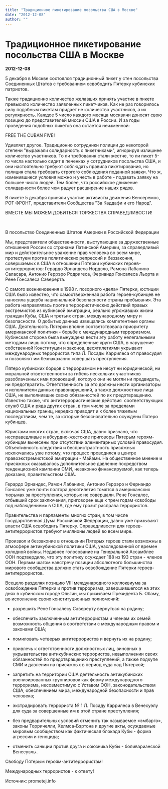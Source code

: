 ```yaml
---
title: "Традиционное пикетирование посольства США в Москве"
date: "2012-12-08"
author: ""
---
```


# Традиционное пикетирование посольства США в Москве

**2012-12-08** 

5 декабря в Москве состоялся традиционный пикет у стен посольства Соединенных Штатов с требованием освободить Пятерку кубинских патриотов.

Также традиционно количество желавших принять участие в пикете превысило количество заявленных пикетчиков. Как не раз говорилось силу подобным пикетам придает не количество участников, а их регулярность. Каждое 5 число каждого месяца москвичи доносят свою позицию до представителей миссии США в России. И за годы проведения подобных пикетов она остается неизменной:

FREE THE CUBAN FIVE!

Удивляет другое. Традиционно сотрудники полиции до некоторой степени "выражали солидарность с пикетчиками", игнорируя излишнее количество участников. То ли требования стали жестче, то ли пикет 5-го числа настолько сидит в печенках у сотрудников посольства США, и они настоятельно требуют соблюдать правила пикетирования, но полиция стала требовать строгого соблюдения поданной заявки. Что ж, изменившиеся условия можно и учесть в работе - подавать заявку на большее число людей. Тем более, что российское движение солидарности более чем радует расширение наших рядов.

В пикете 5 декабря приняли участие активисты движения Венсеремос, РОТ ФРОНТ, представители Сообщества "За Каддафи и его Народ".

ВМЕСТЕ МЫ МОЖЕМ ДОБИТЬСЯ ТОРЖЕСТВА СПРАВЕДЛИВОСТИ!

 

В посольство Соединенных Штатов Америки в Российской Федерации

Мы, представители общественности, выступающие за дружественные отношения России со странами Латинской Америки, за справедливый мир и действительное уважение прав человека во всем мире, протестуем против политических репрессий и беззакония, совершаемых в США в отношении Пятерки кубинских героев-антитеррористов: Герардо Эрнандеса Нордэло, Рамона Лабанино Саласара, Антонио Геррэро Родригеса, Фернандо Гонсалеса Льорта и Рене Гонсалеса Сэверерта. 

С самого возникновения в 1998 г. позорного «дела» Пятерки, юстиции США было известно, что самоотверженная работа героев-кубинцев не наносила ущерба национальной безопасности страны пребывания. Эта работа направлялась против террористических действий правых экстремистов из кубинской эмиграции, реально угрожавших жизни граждан Кубы, США и третьих стран, международному миру и безопасности. О добытых данных извещались компетентные органы США. Деятельность Пятерки вполне соответствовала приоритету американской политики - борьбе с международным терроризмом. Кубинская сторона была вынуждена вести эту работу нелегальными методами лишь потому, что определенные круги США, в нарушение собственной Конституции и законов, десятилетиями укрывают международных террористов типа Л. Посады Каррилеса от правосудия и позволяют им безнаказанно совершать преступления. 

Пятеро кубинских борцов с терроризмом не несут ни юридической, ни моральной ответственности за гибель нескольких участников разоблаченных ими провокаций, которую они не могли ни предвидеть, ни предотвратить. Ответственность за это должны нести организаторы и исполнители данных правонарушений, а также должностные лица США, не выполнившие своих обязанностей по их предотвращению. Известно также, что антитеррористические действия  соответствующих служб США и ряда других стран, в том числе за пределами национальных границ, нередко приводят и к более тяжелым последствиям, чем те, за которые безосновательно осуждены Пятеро кубинцев.

Юристами многих стран, включая США, давно признано, что несправедливые и абсурдно-жестокие приговоры Пятерым героям-кубинцам вынесены при отсутствии элементарных условий правосудия. Объективность следствия и беспристрастность присяжных исключались уже потому, что процесс проводился в центре правоэкстремистской эмиграции - Майами. На общественное мнение и присяжных оказывалось дополнительное давление посредством тенденциозной кампании СМИ, незаконно финансируемой, как теперь доказано, правительством США. 

Герардо Эрнандес, Рамон Лабанино, Антонио Геррэро и Фернандо Гонсалес уже почти полтора десятилетия томятся в американских тюрьмах за преступления, которых не совершали. Рене Гонсалес, отбывший срок заключения, приговорен еще к трем годам «свободы под наблюдением» в США, где ему грозит расправа террористов. 

Правительства и парламенты многих стран, в том числе Государственная Дума Российской Федерации, давно уже призывают власти США освободить Пятерку. Справедливости для героев-антитеррористов требуют миллионы людей во всем мире. 

Произвол и беззаконие в отношении Пятерых героев стали возможны в атмосфере антикубинской политики США, унаследованной от времен холодной войны. Недавнее голосование на Генеральной Ассамблее ООН подтвердило, что эту политику осуждает 188 из 193 стран - членов ООН. Первым шагом навстречу позиции абсолютного большинства мирового сообщества должно стать освобождение Пятерки героев-антитеррористов.

Всецело разделяя позицию VIII международного коллоквиума за освобождение Пятерки и против терроризма, завершившегося на этих днях в кубинском городе Ольгин, мы призываем Президента Б. Обаму, во исполнение своих конституционных полномочий: 

- разрешить Рене Гонсалесу Сэверерту вернуться на родину; 

- обеспечить заключенным антитеррористам и членам их семей возможность общения в соответствии с международным правом и законами США;

- помиловать четверых антитеррористов и вернуть их на родину; 

- привлечь к ответственности должностных лиц, виновных в укрывательстве антикубинских террористов, невыполнении своих обязанностей по предотвращению преступлений, а также подкупе СМИ и давлении на присяжных в период суда над Пятеркой; 

- запретить на территории США деятельность антикубинских военизированных группировок как форму международного терроризма, несовместимую с Уставом ООН, законодательством США, обеспечением мира, международной безопасности и прав человека; 

- экстрадировать террориста № 1 Л. Посаду Каррилеса в Венесуэлу для суда за совершенные им в этой стране преступления; 

- без предварительных условий отменить так называемое «эмбарго», законы Торричелли, Хелмса-Бэртона и другие акты, осуждаемые мировым сообществом как фактическая блокада Кубы - форма агрессии и геноцида; 

- отменить санкции против друга и союзника Кубы - боливарианской Венесуэлы. 

Свободу Пятерым героям-антитеррористам!

Международных террористов - к ответу!

Источник: prometej.info